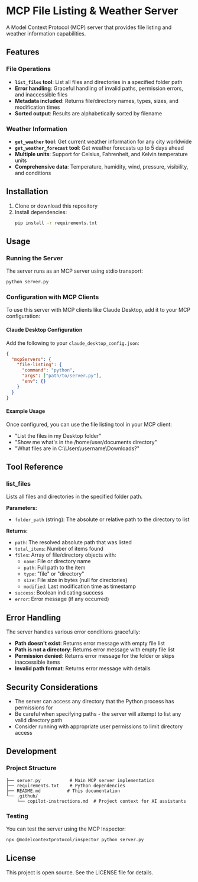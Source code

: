 # MCP File Listing & Weather Server

A Model Context Protocol (MCP) server that provides file listing and weather information capabilities.

## Features

### File Operations
- **`list_files` tool**: List all files and directories in a specified folder path
- **Error handling**: Graceful handling of invalid paths, permission errors, and inaccessible files
- **Metadata included**: Returns file/directory names, types, sizes, and modification times
- **Sorted output**: Results are alphabetically sorted by filename

### Weather Information  
- **`get_weather` tool**: Get current weather information for any city worldwide
- **`get_weather_forecast` tool**: Get weather forecasts up to 5 days ahead
- **Multiple units**: Support for Celsius, Fahrenheit, and Kelvin temperature units
- **Comprehensive data**: Temperature, humidity, wind, pressure, visibility, and conditions

## Installation

1. Clone or download this repository
2. Install dependencies:
   ```bash
   pip install -r requirements.txt
   ```

## Usage

### Running the Server

The server runs as an MCP server using stdio transport:

```bash
python server.py
```

### Configuration with MCP Clients

To use this server with MCP clients like Claude Desktop, add it to your MCP configuration:

#### Claude Desktop Configuration

Add the following to your `claude_desktop_config.json`:

```json
{
  "mcpServers": {
    "file-listing": {
      "command": "python",
      "args": ["path/to/server.py"],
      "env": {}
    }
  }
}
```

#### Example Usage

Once configured, you can use the file listing tool in your MCP client:

- "List the files in my Desktop folder"
- "Show me what's in the /home/user/documents directory"
- "What files are in C:\\Users\\username\\Downloads?"

## Tool Reference

### list_files

Lists all files and directories in the specified folder path.

**Parameters:**
- `folder_path` (string): The absolute or relative path to the directory to list

**Returns:**
- `path`: The resolved absolute path that was listed
- `total_items`: Number of items found
- `files`: Array of file/directory objects with:
  - `name`: File or directory name
  - `path`: Full path to the item
  - `type`: "file" or "directory"
  - `size`: File size in bytes (null for directories)
  - `modified`: Last modification time as timestamp
- `success`: Boolean indicating success
- `error`: Error message (if any occurred)

## Error Handling

The server handles various error conditions gracefully:

- **Path doesn't exist**: Returns error message with empty file list
- **Path is not a directory**: Returns error message with empty file list
- **Permission denied**: Returns error message for the folder or skips inaccessible items
- **Invalid path format**: Returns error message with details

## Security Considerations

- The server can access any directory that the Python process has permissions for
- Be careful when specifying paths - the server will attempt to list any valid directory path
- Consider running with appropriate user permissions to limit directory access

## Development

### Project Structure
```
├── server.py           # Main MCP server implementation
├── requirements.txt    # Python dependencies
├── README.md          # This documentation
└── .github/
    └── copilot-instructions.md  # Project context for AI assistants
```

### Testing

You can test the server using the MCP Inspector:

```bash
npx @modelcontextprotocol/inspector python server.py
```

## License

This project is open source. See the LICENSE file for details.